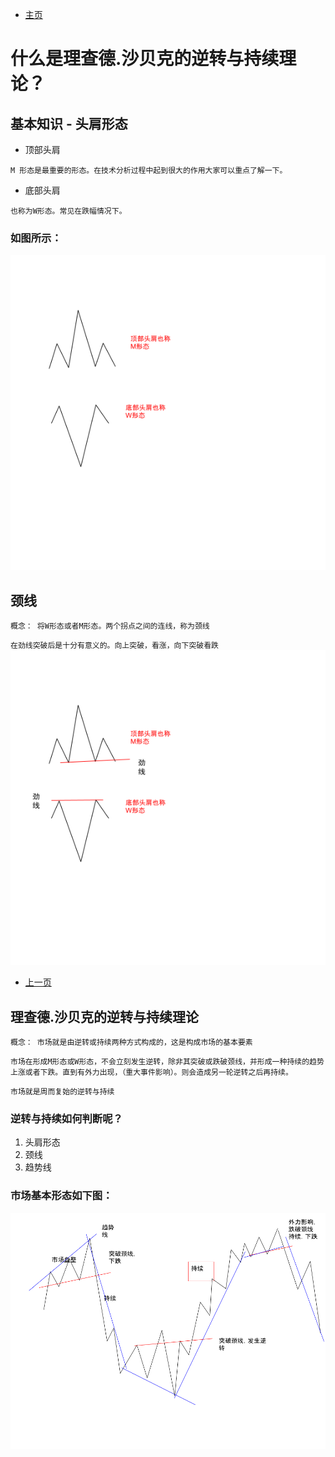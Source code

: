 - [主页](../README.md)

# 什么是理查德.沙贝克的逆转与持续理论？

## 基本知识 - 头肩形态

- 顶部头肩

`M 形态是最重要的形态。在技术分析过程中起到很大的作用大家可以重点了解一下。`

- 底部头肩

`也称为W形态。常见在跌幅情况下。`

### 如图所示：
![Image](../assets/img/头肩形态.png)

## 颈线

`概念： 将W形态或者M形态。两个拐点之间的连线，称为颈线`

`在劲线突破后是十分有意义的。向上突破，看涨，向下突破看跌`
![Image](../assets/img/头肩形态-颈线.png)

- [上一页](./什么是趋势中的形态.md)

## 理查德.沙贝克的逆转与持续理论

`概念： 市场就是由逆转或持续两种方式构成的，这是构成市场的基本要素`

`市场在形成M形态或W形态，不会立刻发生逆转，除非其突破或跌破颈线，并形成一种持续的趋势上涨或者下跌。直到有外力出现，（重大事件影响）。则会造成另一轮逆转之后再持续。`


`市场就是周而复始的逆转与持续`
### 逆转与持续如何判断呢？
1. 头肩形态
2.  颈线
3.  趋势线


### 市场基本形态如下图：
![Image](../assets/img/理查德.沙贝克的逆转与持续理论.png)

